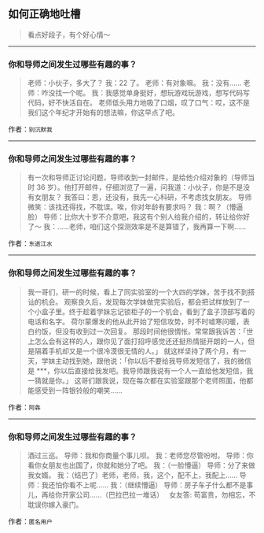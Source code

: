 ## 如何正确地吐槽

> 看点好段子，有个好心情～


 
---

### 你和导师之间发生过哪些有趣的事？

> 老师：小伙子，多大了？
> 我：22 了。
> 老师：有对象嘛。
> 我：没有……
> 老师：咋没找一个呢。
> 我：我感觉单身挺好，想玩游戏玩游戏，想写代码写代码，好不快活自在。
> 老师低头用力地吸了口烟，叹了口气：哎，这不是我们这个年纪才开始有的想法嘛，你这早点了吧。


作者：`别沉默我`

---

### 你和导师之间发生过哪些有趣的事？

> 有一次和导师正讨论问题，导师收到一封邮件，是给他介绍对象的（导师当时 36 岁）。他打开邮件，仔细浏览了一遍，问我道：小伙子，你是不是没有女朋友？
> 我答曰：恩，还没有，我先一心科研，不考虑找女朋友。
> 导师微笑：该找还得找，不耽误。唉，你对年龄有要求吗？
> 我：啊？（懵逼脸）
> 导师：比你大十岁不介意吧，我这有个别人给我介绍的，转让给你好了～
> 我：……老师，咱们这个探测效率是不是算错了，我再算一下啊……


作者：`东逝江水`

---

### 你和导师之间发生过哪些有趣的事？

> 我一哥们，研一的时候，看上了同实验室的一个大四的学妹，苦于找不到搭讪的机会。
> 观察良久后，发现每次学妹做完实验后，都会把试样放到了一个小盒子里。终于趁着学妹忘记锁柜子的一个机会，看到了盒子顶部写着的电话和名字。
> 荷尔蒙爆发的他从此开始了短信攻势，时不时嘘寒问暖，表白约饭，但没有收到过一次回复。
> 那段时间他很惆怅。常常跟我诉苦：「世上怎么会有这样的人，跟你见了面打招呼感觉还还挺热情挺开朗的一人，但是隔着手机却又是一个很冷漠很无情的人。」
> 就这样坚持了两个月，有一天，学妹主动找到她，跟他说：「你以后不要给我导师发短信了，我的微信是 ***，你以后直接给我发吧。我导师跟我说有一个人一直给他发短信，我一猜就是你。」
> 这哥们跟我说，现在每次都在实验室跟那个老师照面，他都能感受到一阵银铃般的嘲笑……


作者：`阿犇`

---

### 你和导师之间发生过哪些有趣的事？

> 酒过三巡。
> 导师：我和你商量个事儿呗。
> 我：老师您尽管吩咐。
> 导师：你看你女朋友也出国了，你就和她分了吧。
> 我：（一脸懵逼）
> 导师：分了来做我女婿。
> 我：（结巴了）老师，老师，我，这个，配不上，我配上……
> 导师：我还怕你看不上呢……
> 我：（继续懵逼）
> 导师：房子车子什么都不是事儿，再给你开家公司……（巴拉巴拉一堆话）
>  
> 女友答: 苟富贵，勿相忘，不耽误你嫁入豪门。


作者：`匿名用户`